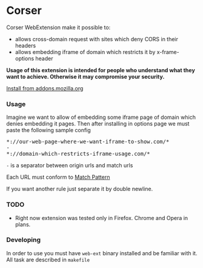 # Corser

Corser WebExtension make it possible to:

* allows cross-domain request with sites which deny CORS in their headers
* allows embedding iframe of domain which restricts it by x-frame-options header

**Usage of this extension is intended for people who understand what they want to achieve. Otherwise it may compromise your security.**

[Install from addons.mozilla.org](https://addons.mozilla.org/en-US/firefox/addon/corser/)

### Usage

Imagine we want to allow of embedding some iframe page of domain which denies embedding it pages.
Then after installing in options page we must paste the following sample config

<pre>
*://our-web-page-where-we-want-iframe-to-show.com/*
-
*://domain-which-restricts-iframe-usage.com/*
</pre>

`-` is a separator between origin urls and match urls

Each URL must conform to [Match Pattern](https://developer.mozilla.org/en-US/Add-ons/WebExtensions/Match_patterns)

If you want another rule just separate it by double newline.

### TODO

* Right now extension was tested only in Firefox. Chrome and Opera in plans.

### Developing

In order to use you must have `web-ext` binary installed and be familiar with it. All task are described in `makefile`

